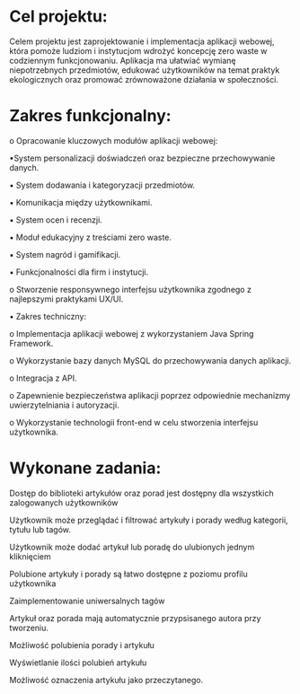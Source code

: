 # Cel projektu:

Celem projektu jest zaprojektowanie i implementacja aplikacji webowej, która pomoże ludziom i
instytucjom wdrożyć koncepcję zero waste w codziennym funkcjonowaniu. Aplikacja ma ułatwiać
wymianę niepotrzebnych przedmiotów, edukować użytkowników na temat praktyk ekologicznych
oraz promować zrównoważone działania w społeczności.

# Zakres funkcjonalny:
o Opracowanie kluczowych modułów aplikacji webowej:

▪System personalizacji doświadczeń oraz bezpieczne przechowywanie danych.

▪ System dodawania i kategoryzacji przedmiotów.

▪ Komunikacja między użytkownikami.

▪ System ocen i recenzji.

▪ Moduł edukacyjny z treściami zero waste.

▪ System nagród i gamifikacji.

▪ Funkcjonalności dla firm i instytucji.

o Stworzenie responsywnego interfejsu użytkownika zgodnego z najlepszymi
praktykami UX/UI.

• Zakres techniczny:

o Implementacja aplikacji webowej z wykorzystaniem Java Spring Framework.

o Wykorzystanie bazy danych MySQL do przechowywania danych aplikacji.

o Integracja z API.

o Zapewnienie bezpieczeństwa aplikacji poprzez odpowiednie mechanizmy
uwierzytelniania i autoryzacji.

o Wykorzystanie technologii front-end w celu stworzenia interfejsu użytkownika.

# Wykonane zadania:

Dostęp do biblioteki artykułów oraz porad jest dostępny dla wszystkich zalogowanych użytkowników

Użytkownik może przeglądać i filtrować artykuły i porady według kategorii, tytułu lub tagów.

Użytkownik może dodać artykuł lub poradę do ulubionych jednym kliknięciem

Polubione artykuły i porady są łatwo dostępne z poziomu profilu użytkownika

Zaimplementowanie uniwersalnych tagów

Artykuł oraz porada mają automatycznie przypsisanego autora przy tworzeniu.

Możliwość polubienia porady i artykułu

Wyświetlanie ilości polubień artykułu

Możliwość oznaczenia artykułu jako przeczytanego.


